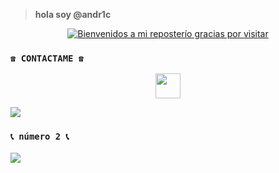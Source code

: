 > <b>  hola soy @andr1c </b>


<p align="center">
<a href="#"><img title="Bienvenidos a mi reposterío gracias por visitar" src="https://telegra.ph/file/343e60521da533ea8a2d3.jpg/badge/a -purple?colorA=%cc33ff&colorB=%cc33ff&style=for-the-badge"></a>
</p>

### `☎️ CONTACTAME ☎️`
<p align="center">
<a href="https://github.com/andr1c"><img src="http://readme-typing-svg.herokuapp.com?font=mono&size=14&duration=3000&color=ABF7BB&center=verdadero&vCenter=verdadero&lines=Solo+escr%C3%ADba+si+tiene+dudas." height="40px"
</p>
    
<a href="https://wa.me/59173315260" target="blank"><img src="https://img.shields.io/badge/número Oficial-25D366?style=for-the-badge&logo=whatsapp&logoColor=white" /></a>

### `📞 número 2 📞`
<a href="https://wa.me/59178232529" target="blank"><img src="https://img.shields.io/badge/mi segundo número-w25D366?style=for-the-badge&logo=whatsapp&logoColor=white" />
</a>

